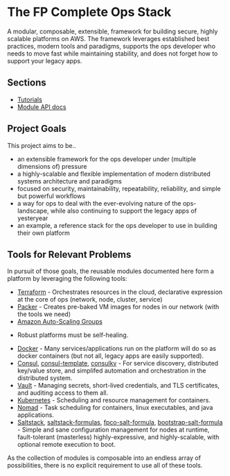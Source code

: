 # The FP Complete Ops Stack

A modular, composable, extensible, framework for building secure, highly scalable
platforms on AWS. The framework leverages established best practices, modern
tools and paradigms, supports the ops developer who needs to move fast while
maintaining stability, and does not forget how to support your legacy apps.


## Sections

* [Tutorials](tutorials)
* [Module API docs](modules)


## Project Goals

This project aims to be..

* an extensible framework for the ops developer under (multiple dimensions
  of) pressure
* a highly-scalable and flexible implementation of modern distributed systems
  architecture and paradigms
* focused on security, maintainability, repeatability, reliability, and simple
  but powerful workflows
* a way for ops to deal with the ever-evolving nature of the ops-landscape,
  while also continuing to support the legacy apps of yesteryear
* an example, a reference stack for the ops developer to use in building their
  own platform


## Tools for Relevant Problems

In pursuit of those goals, the reusable modules documented here form a platform
by leveraging the following tools:

* [Terraform](https://terraform.io) - Orchestrates resources in the cloud,
  declarative expression at the core of ops (network, node, cluster, service)
* [Packer](https://packer.io) - Creates pre-baked VM images for nodes in our
  network (with the tools we need)
* [Amazon Auto-Scaling Groups](http://docs.aws.amazon.com/AutoScaling/latest/DeveloperGuide/WhatIsAutoScaling.html)
- Robust platforms must be self-healing.
* [Docker](https://docker.com) - Many services/applications run on the platform
  will do so as docker containers (but not all, legacy apps are easily supported).
* [Consul](https://consul.io),
  [consul-template](https://github.com/hashicorp/consul-template),
  [consulkv](https://github.com/spiritloose/consulkv) - For service discovery,
  distributed key/value store, and simplifed automation and orchestration in the
  distributed system.
* [Vault](https://www.vaultproject.io/) - Managing secrets, short-lived
  credentials, and TLS certificates, and auditing access to them all.
* [Kubernetes](http://kubernetes.io/) - Scheduling and resource management for
  containers.
* [Nomad](http://nomadproject.io/) - Task scheduling for containers, linux
  executables, and java applications.
* [Saltstack](https://saltstack.com),
  [saltstack-formulas](https://github.com/saltstack-formulas/),
  [fpco-salt-formula](https://github.com/fpco/fpco-salt-formula),
  [bootstrap-salt-formula](https://github.com/fpco/bootstrap-salt-formula) - Simple
  and sane configuration management for nodes at runtime, fault-tolerant
  (masterless) highly-expressive, and highly-scalable, with optional remote
  execution to boot.

As the collection of modules is composable into an endless array of possibilities,
there is no explicit requirement to use all of these tools.
